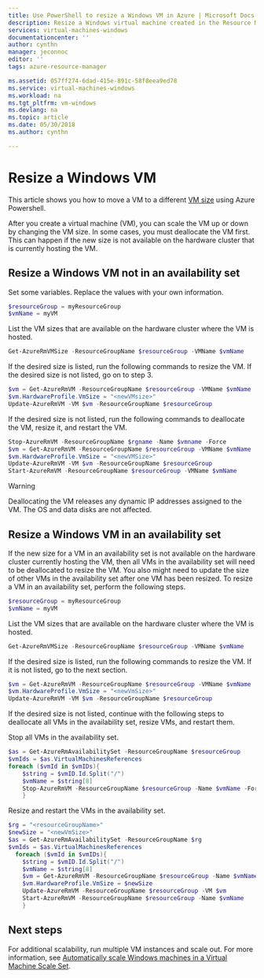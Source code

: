 ```yaml
---
title: Use PowerShell to resize a Windows VM in Azure | Microsoft Docs
description: Resize a Windows virtual machine created in the Resource Manager deployment model, using Azure Powershell.
services: virtual-machines-windows
documentationcenter: ''
author: cynthn
manager: jeconnoc
editor: ''
tags: azure-resource-manager

ms.assetid: 057ff274-6dad-415e-891c-58f8eea9ed78
ms.service: virtual-machines-windows
ms.workload: na
ms.tgt_pltfrm: vm-windows
ms.devlang: na
ms.topic: article
ms.date: 05/30/2018
ms.author: cynthn

---
```

# Resize a Windows VM

This article shows you how to move a VM to a different [VM size](sizes.md) using Azure Powershell.

After you create a virtual machine (VM), you can scale the VM up or down by changing the VM size. In some cases, you must deallocate the VM first. This can happen if the new size is not available on the hardware cluster that is currently hosting the VM.

## Resize a Windows VM not in an availability set

Set some variables. Replace the values with your own information.

```powershell
$resourceGroup = myResourceGroup
$vmName = myVM
```

List the VM sizes that are available on the hardware cluster where the VM is hosted. 
   
```powershell
Get-AzureRmVMSize -ResourceGroupName $resourceGroup -VMName $vmName 
```

If the desired size is listed, run the following commands to resize the VM. If the desired size is not listed, go on to step 3.
   
```powershell
$vm = Get-AzureRmVM -ResourceGroupName $resourceGroup -VMName $vmName
$vm.HardwareProfile.VmSize = "<newVMsize>"
Update-AzureRmVM -VM $vm -ResourceGroupName $resourceGroup
```

If the desired size is not listed, run the following commands to deallocate the VM, resize it, and restart the VM.
   
```powershell
Stop-AzureRmVM -ResourceGroupName $rgname -Name $vmname -Force
$vm = Get-AzureRmVM -ResourceGroupName $resourceGroup -VMName $vmName
$vm.HardwareProfile.VmSize = "<newVMSize>"
Update-AzureRmVM -VM $vm -ResourceGroupName $resourceGroup
Start-AzureRmVM -ResourceGroupName $resourceGroup -VMName $vmName
```

> [!WARNING]
> Deallocating the VM releases any dynamic IP addresses assigned to the VM. The OS and data disks are not affected. 
> 
> 

## Resize a Windows VM in an availability set

If the new size for a VM in an availability set is not available on the hardware cluster currently hosting the VM, then all VMs in the availability set will need to be deallocated to resize the VM. You also might need to update the size of other VMs in the availability set after one VM has been resized. To resize a VM in an availability set, perform the following steps.

```powershell
$resourceGroup = myResourceGroup
$vmName = myVM
```

List the VM sizes that are available on the hardware cluster where the VM is hosted. 
   
```powershell
Get-AzureRmVMSize -ResourceGroupName $resourceGroup -VMName $vmName 
```

If the desired size is listed, run the following commands to resize the VM. If it is not listed, go to the next section.
   
```powershell
$vm = Get-AzureRmVM -ResourceGroupName $resourceGroup -VMName $vmName 
$vm.HardwareProfile.VmSize = "<newVmSize>"
Update-AzureRmVM -VM $vm -ResourceGroupName $resourceGroup
```
	
If the desired size is not listed, continue with the following steps to deallocate all VMs in the availability set, resize VMs, and restart them.

Stop all VMs in the availability set.
   
```powershell
$as = Get-AzureRmAvailabilitySet -ResourceGroupName $resourceGroup
$vmIds = $as.VirtualMachinesReferences
foreach ($vmId in $vmIDs){
    $string = $vmID.Id.Split("/")
    $vmName = $string[8]
    Stop-AzureRmVM -ResourceGroupName $resourceGroup -Name $vmName -Force
    } 
```

Resize and restart the VMs in the availability set.
   
```powershell
$rg = "<resourceGroupName>"
$newSize = "<newVmSize>"
$as = Get-AzureRmAvailabilitySet -ResourceGroupName $rg
$vmIds = $as.VirtualMachinesReferences
  foreach ($vmId in $vmIDs){
    $string = $vmID.Id.Split("/")
    $vmName = $string[8]
    $vm = Get-AzureRmVM -ResourceGroupName $resourceGroup -Name $vmName
    $vm.HardwareProfile.VmSize = $newSize
    Update-AzureRmVM -ResourceGroupName $resourceGroup -VM $vm
    Start-AzureRmVM -ResourceGroupName $resourceGroup -Name $vmName
    }
```

## Next steps

For additional scalability, run multiple VM instances and scale out. For more information, see [Automatically scale Windows machines in a Virtual Machine Scale Set](../../virtual-machine-scale-sets/virtual-machine-scale-sets-windows-autoscale.md).

